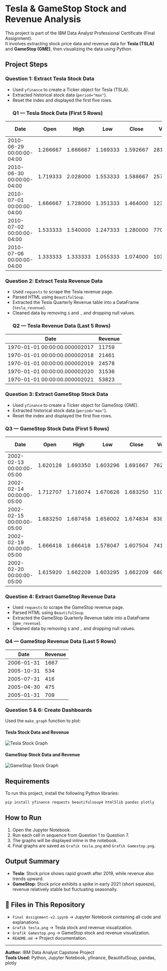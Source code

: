 # Tesla & GameStop Stock and Revenue Analysis

This project is part of the IBM Data Analyst Professional Certificate (Final Assignment).  
It involves extracting stock price data and revenue data for **Tesla (TSLA)** and **GameStop (GME)**, then visualizing the data using Python.

## Project Steps

### Question 1: Extract Tesla Stock Data
- Used `yfinance` to create a Ticker object for Tesla (TSLA).
- Extracted historical stock data (`period="max"`).
- Reset the index and displayed the first five rows.
  ### Q1 — Tesla Stock Data (First 5 Rows)

| Date                       | Open     | High     | Low      | Close    | Volume     | Dividends | Stock Splits |
|----------------------------|----------|----------|----------|----------|------------|-----------|--------------|
| 2010-06-29 00:00:00-04:00  | 1.266667 | 1.666667 | 1.169333 | 1.592667 | 281494500  | 0.0       | 0.0          |
| 2010-06-30 00:00:00-04:00  | 1.719333 | 2.028000 | 1.553333 | 1.588667 | 257806500  | 0.0       | 0.0          |
| 2010-07-01 00:00:00-04:00  | 1.666667 | 1.728000 | 1.351333 | 1.464000 | 123282000  | 0.0       | 0.0          |
| 2010-07-02 00:00:00-04:00  | 1.533333 | 1.540000 | 1.247333 | 1.280000 | 77097000   | 0.0       | 0.0          |
| 2010-07-06 00:00:00-04:00  | 1.333333 | 1.333333 | 1.055333 | 1.074000 | 103003500  | 0.0       | 0.0          |


### Question 2: Extract Tesla Revenue Data
- Used `requests` to scrape the Tesla revenue page.
- Parsed HTML using `BeautifulSoup`.
- Extracted the Tesla Quarterly Revenue table into a DataFrame (`tesla_revenue`).
- Cleaned data by removing `$` and `,` and dropping null values.
  ### Q2 — Tesla Revenue Data (Last 5 Rows)

| Date                          | Revenue |
|-------------------------------|---------|
| 1970-01-01 00:00:00.000002017 | 11759   |
| 1970-01-01 00:00:00.000002018 | 21461   |
| 1970-01-01 00:00:00.000002019 | 24578   |
| 1970-01-01 00:00:00.000002020 | 31536   |
| 1970-01-01 00:00:00.000002021 | 53823   |


### Question 3: Extract GameStop Stock Data
- Used `yfinance` to create a Ticker object for GameStop (GME).
- Extracted historical stock data (`period="max"`).
- Reset the index and displayed the first five rows.
### Q3 — GameStop Stock Data (First 5 Rows)

| Date                       | Open     | High     | Low      | Close    | Volume    | Dividends | Stock Splits |
|----------------------------|----------|----------|----------|----------|-----------|-----------|--------------|
| 2002-02-13 00:00:00-05:00  | 1.620128 | 1.693350 | 1.603296 | 1.691667 | 76216000  | 0.0       | 0.0          |
| 2002-02-14 00:00:00-05:00  | 1.712707 | 1.716074 | 1.670626 | 1.683250 | 11021600  | 0.0       | 0.0          |
| 2002-02-15 00:00:00-05:00  | 1.683250 | 1.687458 | 1.658002 | 1.674834 | 8389600   | 0.0       | 0.0          |
| 2002-02-19 00:00:00-05:00  | 1.666418 | 1.666418 | 1.578047 | 1.607504 | 7410400   | 0.0       | 0.0          |
| 2002-02-20 00:00:00-05:00  | 1.615920 | 1.662209 | 1.603295 | 1.662209 | 6892800   | 0.0       | 0.0          |


### Question 4: Extract GameStop Revenue Data
- Used `requests` to scrape the GameStop revenue page.
- Parsed HTML using `BeautifulSoup`.
- Extracted the GameStop Quarterly Revenue table into a DataFrame (`gme_revenue`).
- Cleaned data by removing `$` and `,` and dropping null values.
### Q4 — GameStop Revenue Data (Last 5 Rows)

| Date       | Revenue |
|------------|---------|
| 2006-01-31 | 1667    |
| 2005-10-31 | 534     |
| 2005-07-31 | 416     |
| 2005-04-30 | 475     |
| 2005-01-31 | 709     |


### Question 5 & 6: Create Dashboards
Used the `make_graph` function to plot:

#### Tesla Stock Data and Revenue
![Tesla Stock Graph](Grafik%20tesla.png)

#### GameStop Stock Data and Revenue
![GameStop Stock Graph](Grafik%20Gamestop.png)

## Requirements
To run this project, install the following Python libraries:
```bash
pip install yfinance requests beautifulsoup4 html5lib pandas plotly
```

## How to Run
1. Open the Jupyter Notebook.
2. Run each cell in sequence from Question 1 to Question 7.
3. The graphs will be displayed inline in the notebook.
4. Final graphs are saved as `Grafik tesla.png` and `Grafik Gamestop.png`.

## Output Summary
- **Tesla**: Stock price shows rapid growth after 2019, while revenue also trends upward.
- **GameStop**: Stock price exhibits a spike in early 2021 (short squeeze), revenue relatively stable but fluctuating seasonally.

## 📂 Files in This Repository

- `Final Assignment-v2.ipynb` → Jupyter Notebook containing all code and explanations.
- `Grafik tesla.png` → Tesla stock and revenue visualization.
- `Grafik Gamestop.png` → GameStop stock and revenue visualization.
- `README.md` → Project documentation.

---
**Author:** IBM Data Analyst Capstone Project  
**Tools Used:** Python, Jupyter Notebook, yfinance, BeautifulSoup, pandas, plotly
